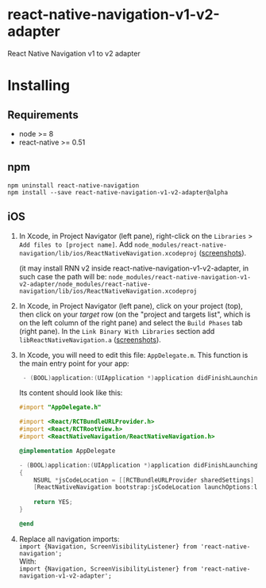 # react-native-navigation-v1-v2-adapter
React Native Navigation v1 to v2 adapter


# Installing

## Requirements
* node >= 8
* react-native >= 0.51

## npm
```
npm uninstall react-native-navigation
npm install --save react-native-navigation-v1-v2-adapter@alpha
```

## iOS


1. In Xcode, in Project Navigator (left pane), right-click on the `Libraries` > `Add files to [project name]`. Add `node_modules/react-native-navigation/lib/ios/ReactNativeNavigation.xcodeproj` ([screenshots](https://facebook.github.io/react-native/docs/linking-libraries-ios.html#manual-linking)).
   
   (it may install RNN v2 inside react-native-navigation-v1-v2-adapter, in such case the path will be: `node_modules/react-native-navigation-v1-v2-adapter/node_modules/react-native-navigation/lib/ios/ReactNativeNavigation.xcodeproj`
2. In Xcode, in Project Navigator (left pane), click on your project (top), then click on your *target* row (on the "project and targets list", which is on the left column of the right pane) and select the `Build Phases` tab (right pane). In the `Link Binary With Libraries` section add `libReactNativeNavigation.a` ([screenshots](https://facebook.github.io/react-native/docs/linking-libraries-ios.html#step-2)).

3. In Xcode, you will need to edit this file: `AppDelegate.m`. This function is the main entry point for your app:

	```objectivec
	 - (BOOL)application:(UIApplication *)application didFinishLaunchingWithOptions:(NSDictionary *)launchOptions { ... }

	```

	Its content should look like this:
	```objectivec
	#import "AppDelegate.h"

	#import <React/RCTBundleURLProvider.h>
	#import <React/RCTRootView.h>
	#import <ReactNativeNavigation/ReactNativeNavigation.h>

	@implementation AppDelegate

	- (BOOL)application:(UIApplication *)application didFinishLaunchingWithOptions:(NSDictionary *)launchOptions
	{
		NSURL *jsCodeLocation = [[RCTBundleURLProvider sharedSettings] jsBundleURLForBundleRoot:@"index.ios" fallbackResource:nil];
		[ReactNativeNavigation bootstrap:jsCodeLocation launchOptions:launchOptions];
		
		return YES;
	}

	@end
	```
  
  4. Replace all navigation imports: <br />`import {Navigation, ScreenVisibilityListener} from 'react-native-navigation';`<br />
     With: <br />
     `import {Navigation, ScreenVisibilityListener} from 'react-native-navigation-v1-v2-adapter';`
